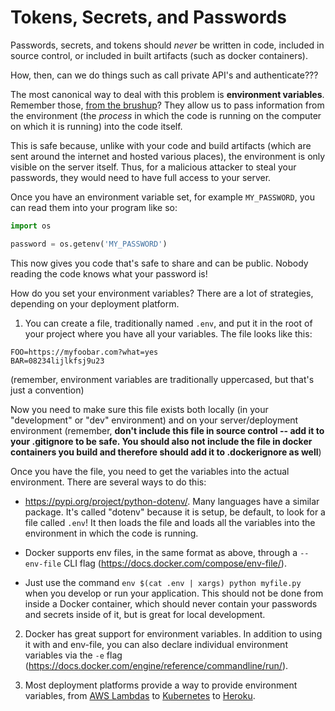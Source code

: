 # Tokens, Secrets, and Passwords

Passwords, secrets, and tokens should _never_ be written in code, included in source control, or included in built artifacts (such as docker containers).

How, then, can we do things such as call private API's and authenticate???

The most canonical way to deal with this problem is **environment variables**. Remember those, [from the brushup](https://github.com/bgsedatascience/module-computing#environment-variables)? They allow us to pass information from the environment (the _process_ in which the code is running on the computer on which it is running) into the code itself.

This is safe because, unlike with your code and build artifacts (which are sent around the internet and hosted various places), the environment is only visible on the server itself. Thus, for a malicious attacker to steal your passwords, they would need to have full access to your server.

Once you have an environment variable set, for example `MY_PASSWORD`, you can read them into your program like so:

``` python
import os

password = os.getenv('MY_PASSWORD')
```

This now gives you code that's safe to share and can be public. Nobody reading the code knows what your password is!

How do you set your environment variables? There are a lot of strategies, depending on your deployment platform.

1. You can create a file, traditionally named `.env`, and put it in the root of your project where you have all your variables. The file looks like this:

```
FOO=https://myfoobar.com?what=yes
BAR=08234lijlkfsj9u23
```
(remember, environment variables are traditionally uppercased, but that's just a convention)

Now you need to make sure this file exists both locally (in your "development" or "dev" environment) and on your server/deployment environment (remember, **don't include this file in source control -- add it to your .gitignore to be safe. You should also not include the file in docker containers you build and therefore should add it to .dockerignore as well**)

Once you have the file, you need to get the variables into the actual environment. There are several ways to do this:

* https://pypi.org/project/python-dotenv/. Many languages have a similar package. It's called "dotenv" because it is setup, be default, to look for a file called `.env`! It then loads the file and loads all the variables into the environment in which the code is running.

* Docker supports env files, in the same format as above, through a `--env-file` CLI flag (https://docs.docker.com/compose/env-file/).

* Just use the command `env $(cat .env | xargs) python myfile.py` when you develop or run your application. This should not be done from inside a Docker container, which should never contain your passwords and secrets inside of it, but is great for local development.

2. Docker has great support for environment variables. In addition to using it with and env-file, you can also declare individual environment variables via the `-e` flag (https://docs.docker.com/engine/reference/commandline/run/).

3. Most deployment platforms provide a way to provide environment variables, from [AWS Lambdas](https://docs.aws.amazon.com/lambda/latest/dg/env_variables.html) to [Kubernetes](https://kubernetes.io/docs/concepts/configuration/secret/#using-secrets-as-environment-variables) to [Heroku](https://devcenter.heroku.com/articles/config-vars).
